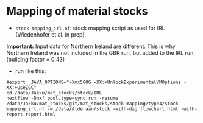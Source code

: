 # Mapping of material stocks

- ``stock-mapping_irl.nf``: stock mapping script as used for IRL (Wiedenhofer et al. in prep).

**Important:**
Input data for Northern Ireland are different. This is why Northern Ireland was not included in the GBR run, but added to the IRL run. (building factor = 0.43)

- run like this: 

```
#export _JAVA_OPTIONS="-Xmx500G -XX:+UnlockExperimentalVMOptions -XX:+UseZGC"
cd /data/Jakku/mat_stocks/stock/IRL
nextflow -Dnxf.pool.type=sync run -resume /data/Jakku/mat_stocks/git/mat_stocks/stock-mapping/type4/stock-mapping_irl.nf -w /data/Alderaan/stock -with-dag flowchart.html -with-report report.html
```
